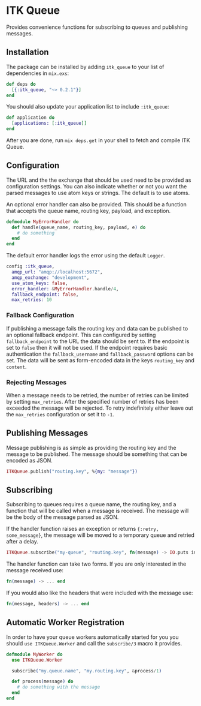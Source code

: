 # ITK Queue

Provides convenience functions for subscribing to queues and publishing messages.

## Installation

The package can be installed by adding `itk_queue` to your list of dependencies in `mix.exs`:

```elixir
def deps do
  [{:itk_queue, "~> 0.2.1"}]
end
```

You should also update your application list to include `:itk_queue`:

```elixir
def application do
  [applications: [:itk_queue]]
end
```

After you are done, run `mix deps.get` in your shell to fetch and compile ITK Queue.

## Configuration

The URL and the the exchange that should be used need to be provided as configuration settings. You can also
indicate whether or not you want the parsed messages to use atom keys or strings. The default is to use atoms.

An optional error handler can also be provided. This should be a function that accepts the queue name,
routing key, payload, and exception.

```elixir
defmodule MyErrorHandler do
  def handle(queue_name, routing_key, payload, e) do
    # do something
  end
end
```

The default error handler logs the error using the default `Logger`.

```elixir
config :itk_queue,
  amqp_url: "amqp://localhost:5672",
  amqp_exchange: "development",
  use_atom_keys: false,
  error_handler: &MyErrorHandler.handle/4,
  fallback_endpoint: false,
  max_retries: 10
```

### Fallback Configuration

If publishing a message fails the routing key and data can be published to an optional fallback endpoint. This can configured by setting `fallback_endpoint` to the URL the data should be sent to. If the endpoint is set to `false` then it will not be used. If the endpoint requires basic authentication the `fallback_username` and `fallback_password` options can be set. The data will be sent as form-encoded data in the keys `routing_key` and `content`.

### Rejecting Messages

When a message needs to be retried, the number of retries can be limited by setting `max_retries`. After the specified number of retries has been exceeded the message will be rejected. To retry indefinitely either leave out the `max_retries` configuration or set it to `-1`.

## Publishing Messages

Message publishing is as simple as providing the routing key and the message to be published. The message should be
something that can be encoded as JSON.

```elixir
ITKQueue.publish("routing.key", %{my: "message"})
```

## Subscribing

Subscribing to queues requires a queue name, the routing key, and a function that will be called when
a message is received. The message will be the body of the message parsed as JSON.

If the handler function raises an exception or returns `{:retry, some_message}`, the message will be moved to a temporary queue and retried after a delay.

```elixir
ITKQueue.subscribe("my-queue", "routing.key", fn(message) -> IO.puts inspect message end)
```

The handler function can take two forms. If you are only interested in the message received use:

```elixir
fn(message) -> ... end
```

If you would also like the headers that were included with the message use:

```elixir
fn(message, headers) -> ... end
```

## Automatic Worker Registration

In order to have your queue workers automatically started for you you should `use ITKQueue.Worker` and call the `subscribe/3` macro it provides.

```elixir
defmodule MyWorker do
  use ITKQueue.Worker

  subscribe("my.queue.name", "my.routing.key", &process/1)

  def process(message) do
    # do something with the message
  end
end
```
